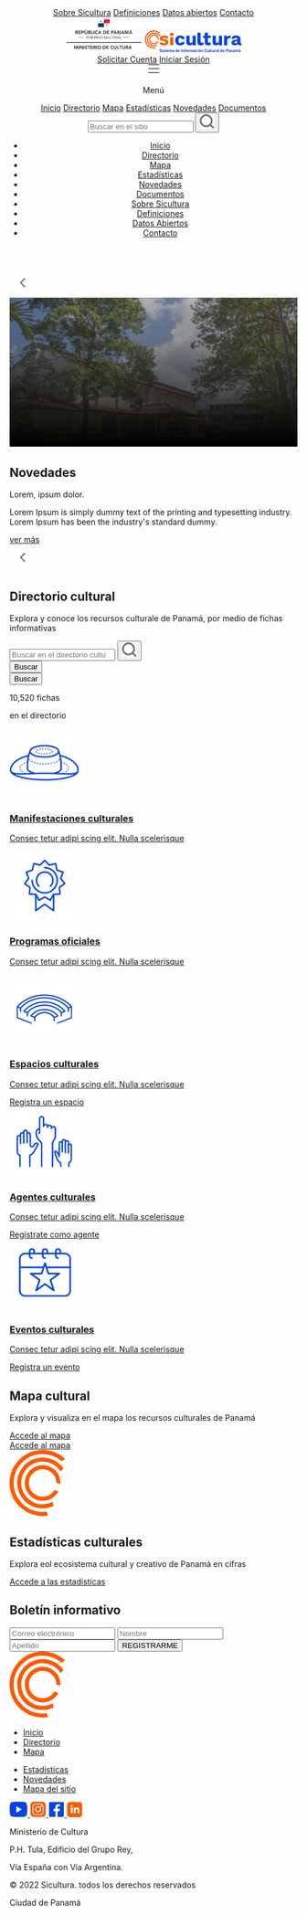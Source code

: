 <!DOCTYPE html>
<html lang="es">
<head>
    <meta charset="UTF-8">
    <meta http-equiv="X-UA-Compatible" content="IE=edge">
    <meta name="viewport" content="width=device-width, initial-scale=1.0">
    <link rel="stylesheet" href="css/global.css">
    <link rel="stylesheet" href="css/home.css">
    <title>SiCultura- Inicio</title>
</head>
<body>
    <header>
        <div class="container headerFirst">
            <a href="#">Sobre Sicultura</a>
            <a href="#">Definiciones</a>
            <a href="#">Datos abiertos</a>
            <a href="#">Contacto</a>
        </div>
        <div class="container headerMid">
            <div class="logos">
                <a href="#"><img src="assets/repdomlogo.png" alt="Logo Ministerio de Cultura Rep.Dom."></a>
                <a href="index.html"><img src="assets/siculturalogo.png" alt="Logo SiCultura"></a>
            </div>
            <div class="session">
                <a class="button" href="#">Solicitar Cuenta</a>
                <a href="">Iniciar Sesión</a>
            </div>
        </div>
        <div class="headerLast">
            <div class="menu">
                <div id="ham">
                    <img src="assets/ham.png" alt="">
                    <p>Menú</p>
                </div>
                <div class="deskMenu">
                <a href="index.html" class="active">Inicio</a>
                    <a href="directorio.html">Directorio</a>
                    <a href="mapa.html">Mapa</a>
                    <a href="estadisticas.html">Estadísticas</a>
                    <a href="novedades.html">Novedades</a>
                    <a href="#">Documentos</a>
                </div>
                <form action="" class="search">
                    <div>
                        <input type="search" name="searchSite" id="searchSite" placeholder="Buscar en el sitio">
                        <button type="submit"><img src="assets/search-icon.png" alt="search-icon"></button>
                    </div>
                </form>
            </div>
            <nav class="mobileNav">
                <ul>
                    <li>
                        <a href="index.html">Inicio</a>
                    </li>
                    <li>
                        <a href="directorio.html">Directorio</a>
                    </li>
                    <li>
                        <a href="mapa.html">Mapa</a>
                    </li>
                    <li>
                        <a href="estadisticas.html">Estadísticas</a>
                    </li>
                    <li>
                        <a href="novedades.html">Novedades</a>
                    </li>
                    <li>
                        <a href="#">Documentos</a>
                    </li>
                    <li>
                        <a href="#">Sobre Sicultura</a>
                    </li>
                    <li>
                        <a href="#">Definiciones</a>
                    </li>
                    <li>
                        <a href="#">Datos Abiertos</a>
                    </li>
                    <li>
                        <a href="#">Contacto</a>
                    </li>
                </ul>
            </nav>
        </div>
    </header>
    <main>
        <section class="firstSection">
            <div class="heroBanner">
                <div class="prev">
                    <img src="assets/prev.png" alt="">
                </div>
                <div class="heroSlider">
                    <picture>
                        <source media="(max-width:680px)" srcset="assets/home-hero-mobile.jpg">
                        <img src="assets/home-hero.jpg" alt="">
                    </picture>
                    <div class="bannerText">
                        <h2>Novedades</h2>
                        <p>Lorem, ipsum dolor.</p>
                        <p>Lorem Ipsum is simply dummy text of the printing and typesetting industry. Lorem Ipsum has been the industry's standard dummy.</p>
                        <a href="#" class="button button2">ver más</a>
                    </div>
                </div>
                <div class="next">
                    <img src="assets/prev.png" alt="">
                </div>
                <div class="bullets">
                    <div class="bullet active"></div>
                    <div class="bullet"></div>
                    <div class="bullet"></div>
                    <div class="bullet"></div>
                </div>
            </div>
        </section>
        <section class="container" id="dirSection">
            <div class="directory">
                <div class="dirText">
                    <h2>Directorio cultural</h2>
                    <p>Explora y conoce los recursos culturale de Panamá, por medio de fichas informativas</p>
                </div>
                <form action="busqueda.html" name="fichaSearch" class="search">
                    <div>
                        <input type="search" name="searchDir" id="searchDir"
                            placeholder="Buscar en el directorio cultural">
                        <button type="submit" name="sendIcon"><img src="assets/search-icon.png"
                                alt="search-icon"></button>
                    </div>
                    <button type="submit" form="fichaSearch" name="snmdButton" class="button button4">Buscar</button>
                </form>
                <div>
                    <button type="submit" form="fichaSearch" name="sendButton" class="button button2">Buscar</button>
                    <div class="dirCount">
                        <p>10,520 fichas</p>
                        <p>en el directorio</p>
                    </div>
                </div>
            </div>
            <div class="dirCards">
                <div>
                    <div class="dirCardSingle">
                        <a href="manifestacion-cultural.html">
                            <img src="assets/hat.png" alt="">
                            <div class="dirCardText">
                                <h3>Manifestaciones culturales</h3>
                                <p>Consec tetur adipi scing elit. Nulla scelerisque</p>
                            </div>
                        </a>
                    </div>
                    <div class="dirCardSingle">
                        <a href="manifestacion-cultural.html">
                            <img src="assets/award.png" alt="">
                            <div class="dirCardText">
                                <h3>Programas oficiales</h3>
                                <p>Consec tetur adipi scing elit. Nulla scelerisque</p>
                            </div>
                        </a>
                    </div>
                </div>
                <div>
                    <div class="dirCardSingle">
                        <a href="manifestacion-cultural.html">
                            <img src="assets/grandstand.png" alt="">
                            <div class="dirCardText">
                                <h3>Espacios culturales</h3>
                                <p>Consec tetur adipi scing elit. Nulla scelerisque</p>
                                <a href="#" class="button button3">Registra un espacio</a>
                            </div>
                        </a>
                    </div>
                    <div class="dirCardSingle">
                        <a href="manifestacion-cultural.html">
                            <img src="assets/hands.png" alt="">
                            <div class="dirCardText">
                                <h3>Agentes culturales</h3>
                                <p>Consec tetur adipi scing elit. Nulla scelerisque</p>
                                <a href="#" class="button button3">Regístrate como agente</a>
                            </div>
                        </a>
                    </div>
                    <div class="dirCardSingle">
                        <a href="manifestacion-cultural.html">
                            <img src="assets/calendar.png" alt="">
                            <div class="dirCardText">
                                <h3>Eventos culturales</h3>
                                <p>Consec tetur adipi scing elit. Nulla scelerisque</p>
                                <a href="#" class="button button3">Registra un evento</a>
                            </div>
                        </a>
                    </div>
                </div>
            </div>
        </section>
        <section id="mapSection">
            <div class="container mapText">
                <h2>Mapa cultural</h2>
                <p>Explora y visualiza en el mapa los recursos culturales de Panamá</p>
                <a href="mapa.html" class="button button4">Accede al mapa</a>
            </div>
            <div class="mapMap"><div>
                <a href="mapa.html" class="button button4">Accede al mapa</a>
            </div>
            </div>
        </section>
        <section class="container statistics">
            <img src="assets/statistics-icon.png" alt="statistics-icon">
            <h2>Estadísticas culturales</h2>
            <p class="coloredText">Explora eol ecosistema cultural y creativo de Panamá en cifras</p>
            <a href="#" class="button button4">Accede a las estadísticas</a>
        </section>
        <section class="newsForm">
                <h2 class="coloredTitle">Boletín informativo</h2>
                <form action="" class="container newsletter">
                        <input type="email" name="email" id="email" placeholder="Correo electrónico">
                        <input type="text" name="name" id="name" placeholder="Nombre">
                        <input type="text" name="lastname" id="lastname" placeholder="Apellido">
                    <button type="submit" class="button button4">REGISTRARME</button>
                </form>
        </section>
    </main>
    <footer class="container footer">
        <div>
            <a href="index.html" class="footerLogoD"><picture class="footerLogo">
                <source media="(min-width: 1112px)" srcset="assets/siculturafooter.png">
                <img src="assets/statistics-icon.png" alt="statistics-icon" id>
            </picture></a>
            <nav>
                <ul>
                    <li>
                        <a href="index.html">Inicio</a>
                    </li>
                    <li>
                        <a href="directorio.html">Directorio</a>
                    </li>
                    <li>
                        <a href="mapa.html">Mapa</a>
                    </li>
                </ul>
                <ul>
                    <li>
                        <a href="estadisticas.html">Estadistícas</a>
                    </li>
                    <li>
                        <a href="novedades.html">Novedades</a>
                    </li>
                    <li>
                        <a href="#">Mapa del sitio</a>
                    </li>
                </ul>
            </nav>
            <div>
                <div class="socialNet">
                    <a href="#" target="_blank">
                        <img src="assets/youtube.png" alt="youtube icon">
                    </a>
                    <a href="#" target="_blank">
                        <img src="assets/instagram.png" alt="instagram icon">
                    </a>
                    <a href="#" target="_blank">
                        <img src="assets/facebook.png" alt="facebook icon">
                    </a>
                    <a href="#" target="_blank">
                        <img src="assets/linkedin.png" alt="linkedin icon">
                    </a>
                </div>
                <div class="address">
                    <p>Ministerio de Cultura</p>
                    <p>P.H. Tula, Edificio del Grupo Rey,</p>
                    <p>Vía España con Vía Argentina.</p>
                </div>
            </div>
        </div>
        <div class="legal">
            <p>© 2022 Sicultura. todos los derechos reservados</p>
            <p>Ciudad de Panamá</p>
        </div>
    </footer>
</body>
</html>
